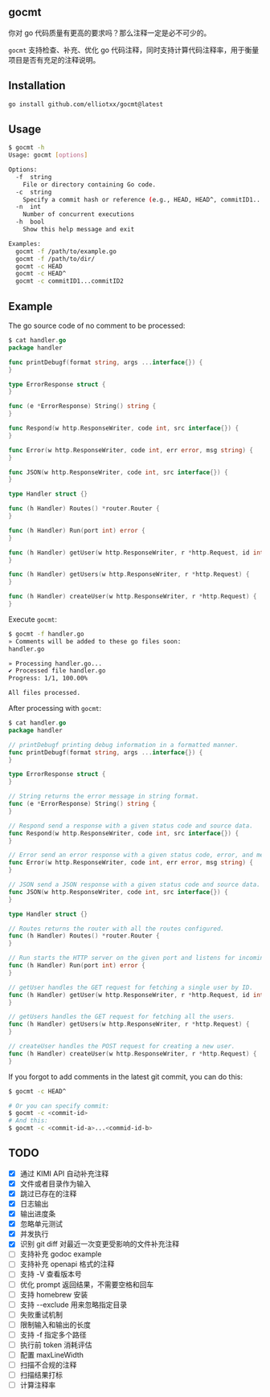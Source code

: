 ## gocmt

你对 go 代码质量有更高的要求吗？那么注释一定是必不可少的。

`gocmt` 支持检查、补充、优化 go 代码注释，同时支持计算代码注释率，用于衡量项目是否有充足的注释说明。

## Installation

```bash
go install github.com/elliotxx/gocmt@latest
```

## Usage

```bash
$ gocmt -h
Usage: gocmt [options]

Options:
  -f  string
    File or directory containing Go code.
  -c  string
    Specify a commit hash or reference (e.g., HEAD, HEAD^, commitID1...commitID2)
  -n  int
    Number of concurrent executions
  -h  bool
    Show this help message and exit

Examples:
  gocmt -f /path/to/example.go
  gocmt -f /path/to/dir/
  gocmt -c HEAD
  gocmt -c HEAD^
  gocmt -c commitID1...commitID2
```

## Example

The go source code of no comment to be processed:

```go
$ cat handler.go
package handler

func printDebugf(format string, args ...interface{}) {
}

type ErrorResponse struct {
}

func (e *ErrorResponse) String() string {
}

func Respond(w http.ResponseWriter, code int, src interface{}) {
}

func Error(w http.ResponseWriter, code int, err error, msg string) {
}

func JSON(w http.ResponseWriter, code int, src interface{}) {
}

type Handler struct {}

func (h Handler) Routes() *router.Router {
}

func (h Handler) Run(port int) error {
}

func (h Handler) getUser(w http.ResponseWriter, r *http.Request, id int) {
}

func (h Handler) getUsers(w http.ResponseWriter, r *http.Request) {
}

func (h Handler) createUser(w http.ResponseWriter, r *http.Request) {
}
```

Execute `gocmt`:

```bash
$ gocmt -f handler.go
» Comments will be added to these go files soon:
handler.go

» Processing handler.go...
✔ Processed file handler.go
Progress: 1/1, 100.00%

All files processed.
```

After processing with `gocmt`:

```go
$ cat handler.go
package handler

// printDebugf printing debug information in a formatted manner.
func printDebugf(format string, args ...interface{}) {
}

type ErrorResponse struct {
}

// String returns the error message in string format.
func (e *ErrorResponse) String() string {
}

// Respond send a response with a given status code and source data.
func Respond(w http.ResponseWriter, code int, src interface{}) {
}

// Error send an error response with a given status code, error, and message.
func Error(w http.ResponseWriter, code int, err error, msg string) {
}

// JSON send a JSON response with a given status code and source data.
func JSON(w http.ResponseWriter, code int, src interface{}) {
}

type Handler struct {}

// Routes returns the router with all the routes configured.
func (h Handler) Routes() *router.Router {
}

// Run starts the HTTP server on the given port and listens for incoming requests.
func (h Handler) Run(port int) error {
}

// getUser handles the GET request for fetching a single user by ID.
func (h Handler) getUser(w http.ResponseWriter, r *http.Request, id int) {
}

// getUsers handles the GET request for fetching all the users.
func (h Handler) getUsers(w http.ResponseWriter, r *http.Request) {
}

// createUser handles the POST request for creating a new user.
func (h Handler) createUser(w http.ResponseWriter, r *http.Request) {
}
```

If you forgot to add comments in the latest git commit, you can do this:

```bash
$ gocmt -c HEAD^

# Or you can specify commit:
$ gocmt -c <commit-id>
# And this:
$ gocmt -c <commit-id-a>...<commid-id-b>
```

## TODO

-   [x] 通过 KIMI API 自动补充注释
-   [x] 文件或者目录作为输入
-   [x] 跳过已存在的注释
-   [x] 日志输出
-   [x] 输出进度条
-   [x] 忽略单元测试
-   [x] 并发执行
-   [x] 识别 git diff 对最近一次变更受影响的文件补充注释
-   [ ] 支持补充 godoc example
-   [ ] 支持补充 openapi 格式的注释
-   [ ] 支持 -V 查看版本号
-   [ ] 优化 prompt 返回结果，不需要空格和回车
-   [ ] 支持 homebrew 安装
-   [ ] 支持 --exclude 用来忽略指定目录
-   [ ] 失败重试机制
-   [ ] 限制输入和输出的长度
-   [ ] 支持 -f 指定多个路径
-   [ ] 执行前 token 消耗评估
-   [ ] 配置 maxLineWidth
-   [ ] 扫描不合规的注释
-   [ ] 扫描结果打标
-   [ ] 计算注释率

